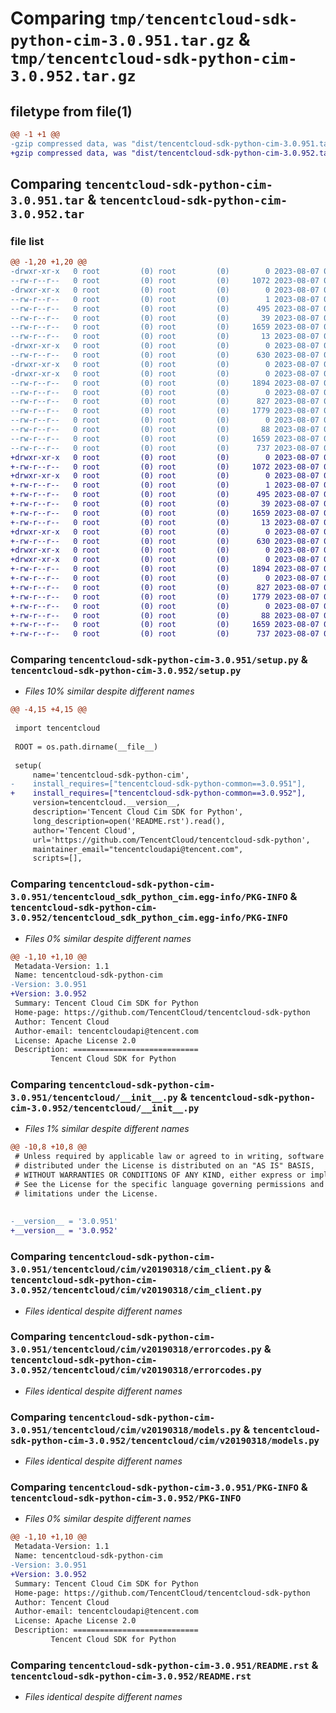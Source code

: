 # Comparing `tmp/tencentcloud-sdk-python-cim-3.0.951.tar.gz` & `tmp/tencentcloud-sdk-python-cim-3.0.952.tar.gz`

## filetype from file(1)

```diff
@@ -1 +1 @@
-gzip compressed data, was "dist/tencentcloud-sdk-python-cim-3.0.951.tar", last modified: Mon Aug  7 00:22:27 2023, max compression
+gzip compressed data, was "dist/tencentcloud-sdk-python-cim-3.0.952.tar", last modified: Mon Aug  7 08:49:20 2023, max compression
```

## Comparing `tencentcloud-sdk-python-cim-3.0.951.tar` & `tencentcloud-sdk-python-cim-3.0.952.tar`

### file list

```diff
@@ -1,20 +1,20 @@
-drwxr-xr-x   0 root         (0) root         (0)        0 2023-08-07 00:22:27.000000 tencentcloud-sdk-python-cim-3.0.951/
--rw-r--r--   0 root         (0) root         (0)     1072 2023-08-07 00:22:27.000000 tencentcloud-sdk-python-cim-3.0.951/setup.py
-drwxr-xr-x   0 root         (0) root         (0)        0 2023-08-07 00:22:27.000000 tencentcloud-sdk-python-cim-3.0.951/tencentcloud_sdk_python_cim.egg-info/
--rw-r--r--   0 root         (0) root         (0)        1 2023-08-07 00:22:27.000000 tencentcloud-sdk-python-cim-3.0.951/tencentcloud_sdk_python_cim.egg-info/dependency_links.txt
--rw-r--r--   0 root         (0) root         (0)      495 2023-08-07 00:22:27.000000 tencentcloud-sdk-python-cim-3.0.951/tencentcloud_sdk_python_cim.egg-info/SOURCES.txt
--rw-r--r--   0 root         (0) root         (0)       39 2023-08-07 00:22:27.000000 tencentcloud-sdk-python-cim-3.0.951/tencentcloud_sdk_python_cim.egg-info/requires.txt
--rw-r--r--   0 root         (0) root         (0)     1659 2023-08-07 00:22:27.000000 tencentcloud-sdk-python-cim-3.0.951/tencentcloud_sdk_python_cim.egg-info/PKG-INFO
--rw-r--r--   0 root         (0) root         (0)       13 2023-08-07 00:22:27.000000 tencentcloud-sdk-python-cim-3.0.951/tencentcloud_sdk_python_cim.egg-info/top_level.txt
-drwxr-xr-x   0 root         (0) root         (0)        0 2023-08-07 00:22:27.000000 tencentcloud-sdk-python-cim-3.0.951/tencentcloud/
--rw-r--r--   0 root         (0) root         (0)      630 2023-08-07 00:22:27.000000 tencentcloud-sdk-python-cim-3.0.951/tencentcloud/__init__.py
-drwxr-xr-x   0 root         (0) root         (0)        0 2023-08-07 00:22:27.000000 tencentcloud-sdk-python-cim-3.0.951/tencentcloud/cim/
-drwxr-xr-x   0 root         (0) root         (0)        0 2023-08-07 00:22:27.000000 tencentcloud-sdk-python-cim-3.0.951/tencentcloud/cim/v20190318/
--rw-r--r--   0 root         (0) root         (0)     1894 2023-08-07 00:22:27.000000 tencentcloud-sdk-python-cim-3.0.951/tencentcloud/cim/v20190318/cim_client.py
--rw-r--r--   0 root         (0) root         (0)        0 2023-08-07 00:22:27.000000 tencentcloud-sdk-python-cim-3.0.951/tencentcloud/cim/v20190318/__init__.py
--rw-r--r--   0 root         (0) root         (0)      827 2023-08-07 00:22:27.000000 tencentcloud-sdk-python-cim-3.0.951/tencentcloud/cim/v20190318/errorcodes.py
--rw-r--r--   0 root         (0) root         (0)     1779 2023-08-07 00:22:27.000000 tencentcloud-sdk-python-cim-3.0.951/tencentcloud/cim/v20190318/models.py
--rw-r--r--   0 root         (0) root         (0)        0 2023-08-07 00:22:27.000000 tencentcloud-sdk-python-cim-3.0.951/tencentcloud/cim/__init__.py
--rw-r--r--   0 root         (0) root         (0)       88 2023-08-07 00:22:27.000000 tencentcloud-sdk-python-cim-3.0.951/setup.cfg
--rw-r--r--   0 root         (0) root         (0)     1659 2023-08-07 00:22:27.000000 tencentcloud-sdk-python-cim-3.0.951/PKG-INFO
--rw-r--r--   0 root         (0) root         (0)      737 2023-08-07 00:22:27.000000 tencentcloud-sdk-python-cim-3.0.951/README.rst
+drwxr-xr-x   0 root         (0) root         (0)        0 2023-08-07 08:49:20.000000 tencentcloud-sdk-python-cim-3.0.952/
+-rw-r--r--   0 root         (0) root         (0)     1072 2023-08-07 08:49:20.000000 tencentcloud-sdk-python-cim-3.0.952/setup.py
+drwxr-xr-x   0 root         (0) root         (0)        0 2023-08-07 08:49:20.000000 tencentcloud-sdk-python-cim-3.0.952/tencentcloud_sdk_python_cim.egg-info/
+-rw-r--r--   0 root         (0) root         (0)        1 2023-08-07 08:49:20.000000 tencentcloud-sdk-python-cim-3.0.952/tencentcloud_sdk_python_cim.egg-info/dependency_links.txt
+-rw-r--r--   0 root         (0) root         (0)      495 2023-08-07 08:49:20.000000 tencentcloud-sdk-python-cim-3.0.952/tencentcloud_sdk_python_cim.egg-info/SOURCES.txt
+-rw-r--r--   0 root         (0) root         (0)       39 2023-08-07 08:49:20.000000 tencentcloud-sdk-python-cim-3.0.952/tencentcloud_sdk_python_cim.egg-info/requires.txt
+-rw-r--r--   0 root         (0) root         (0)     1659 2023-08-07 08:49:20.000000 tencentcloud-sdk-python-cim-3.0.952/tencentcloud_sdk_python_cim.egg-info/PKG-INFO
+-rw-r--r--   0 root         (0) root         (0)       13 2023-08-07 08:49:20.000000 tencentcloud-sdk-python-cim-3.0.952/tencentcloud_sdk_python_cim.egg-info/top_level.txt
+drwxr-xr-x   0 root         (0) root         (0)        0 2023-08-07 08:49:20.000000 tencentcloud-sdk-python-cim-3.0.952/tencentcloud/
+-rw-r--r--   0 root         (0) root         (0)      630 2023-08-07 08:49:20.000000 tencentcloud-sdk-python-cim-3.0.952/tencentcloud/__init__.py
+drwxr-xr-x   0 root         (0) root         (0)        0 2023-08-07 08:49:20.000000 tencentcloud-sdk-python-cim-3.0.952/tencentcloud/cim/
+drwxr-xr-x   0 root         (0) root         (0)        0 2023-08-07 08:49:20.000000 tencentcloud-sdk-python-cim-3.0.952/tencentcloud/cim/v20190318/
+-rw-r--r--   0 root         (0) root         (0)     1894 2023-08-07 08:49:20.000000 tencentcloud-sdk-python-cim-3.0.952/tencentcloud/cim/v20190318/cim_client.py
+-rw-r--r--   0 root         (0) root         (0)        0 2023-08-07 08:49:20.000000 tencentcloud-sdk-python-cim-3.0.952/tencentcloud/cim/v20190318/__init__.py
+-rw-r--r--   0 root         (0) root         (0)      827 2023-08-07 08:49:20.000000 tencentcloud-sdk-python-cim-3.0.952/tencentcloud/cim/v20190318/errorcodes.py
+-rw-r--r--   0 root         (0) root         (0)     1779 2023-08-07 08:49:20.000000 tencentcloud-sdk-python-cim-3.0.952/tencentcloud/cim/v20190318/models.py
+-rw-r--r--   0 root         (0) root         (0)        0 2023-08-07 08:49:20.000000 tencentcloud-sdk-python-cim-3.0.952/tencentcloud/cim/__init__.py
+-rw-r--r--   0 root         (0) root         (0)       88 2023-08-07 08:49:20.000000 tencentcloud-sdk-python-cim-3.0.952/setup.cfg
+-rw-r--r--   0 root         (0) root         (0)     1659 2023-08-07 08:49:20.000000 tencentcloud-sdk-python-cim-3.0.952/PKG-INFO
+-rw-r--r--   0 root         (0) root         (0)      737 2023-08-07 08:49:20.000000 tencentcloud-sdk-python-cim-3.0.952/README.rst
```

### Comparing `tencentcloud-sdk-python-cim-3.0.951/setup.py` & `tencentcloud-sdk-python-cim-3.0.952/setup.py`

 * *Files 10% similar despite different names*

```diff
@@ -4,15 +4,15 @@
 
 import tencentcloud
 
 ROOT = os.path.dirname(__file__)
 
 setup(
     name='tencentcloud-sdk-python-cim',
-    install_requires=["tencentcloud-sdk-python-common==3.0.951"],
+    install_requires=["tencentcloud-sdk-python-common==3.0.952"],
     version=tencentcloud.__version__,
     description='Tencent Cloud Cim SDK for Python',
     long_description=open('README.rst').read(),
     author='Tencent Cloud',
     url='https://github.com/TencentCloud/tencentcloud-sdk-python',
     maintainer_email="tencentcloudapi@tencent.com",
     scripts=[],
```

### Comparing `tencentcloud-sdk-python-cim-3.0.951/tencentcloud_sdk_python_cim.egg-info/PKG-INFO` & `tencentcloud-sdk-python-cim-3.0.952/tencentcloud_sdk_python_cim.egg-info/PKG-INFO`

 * *Files 0% similar despite different names*

```diff
@@ -1,10 +1,10 @@
 Metadata-Version: 1.1
 Name: tencentcloud-sdk-python-cim
-Version: 3.0.951
+Version: 3.0.952
 Summary: Tencent Cloud Cim SDK for Python
 Home-page: https://github.com/TencentCloud/tencentcloud-sdk-python
 Author: Tencent Cloud
 Author-email: tencentcloudapi@tencent.com
 License: Apache License 2.0
 Description: ============================
         Tencent Cloud SDK for Python
```

### Comparing `tencentcloud-sdk-python-cim-3.0.951/tencentcloud/__init__.py` & `tencentcloud-sdk-python-cim-3.0.952/tencentcloud/__init__.py`

 * *Files 1% similar despite different names*

```diff
@@ -10,8 +10,8 @@
 # Unless required by applicable law or agreed to in writing, software
 # distributed under the License is distributed on an "AS IS" BASIS,
 # WITHOUT WARRANTIES OR CONDITIONS OF ANY KIND, either express or implied.
 # See the License for the specific language governing permissions and
 # limitations under the License.
 
 
-__version__ = '3.0.951'
+__version__ = '3.0.952'
```

### Comparing `tencentcloud-sdk-python-cim-3.0.951/tencentcloud/cim/v20190318/cim_client.py` & `tencentcloud-sdk-python-cim-3.0.952/tencentcloud/cim/v20190318/cim_client.py`

 * *Files identical despite different names*

### Comparing `tencentcloud-sdk-python-cim-3.0.951/tencentcloud/cim/v20190318/errorcodes.py` & `tencentcloud-sdk-python-cim-3.0.952/tencentcloud/cim/v20190318/errorcodes.py`

 * *Files identical despite different names*

### Comparing `tencentcloud-sdk-python-cim-3.0.951/tencentcloud/cim/v20190318/models.py` & `tencentcloud-sdk-python-cim-3.0.952/tencentcloud/cim/v20190318/models.py`

 * *Files identical despite different names*

### Comparing `tencentcloud-sdk-python-cim-3.0.951/PKG-INFO` & `tencentcloud-sdk-python-cim-3.0.952/PKG-INFO`

 * *Files 0% similar despite different names*

```diff
@@ -1,10 +1,10 @@
 Metadata-Version: 1.1
 Name: tencentcloud-sdk-python-cim
-Version: 3.0.951
+Version: 3.0.952
 Summary: Tencent Cloud Cim SDK for Python
 Home-page: https://github.com/TencentCloud/tencentcloud-sdk-python
 Author: Tencent Cloud
 Author-email: tencentcloudapi@tencent.com
 License: Apache License 2.0
 Description: ============================
         Tencent Cloud SDK for Python
```

### Comparing `tencentcloud-sdk-python-cim-3.0.951/README.rst` & `tencentcloud-sdk-python-cim-3.0.952/README.rst`

 * *Files identical despite different names*

